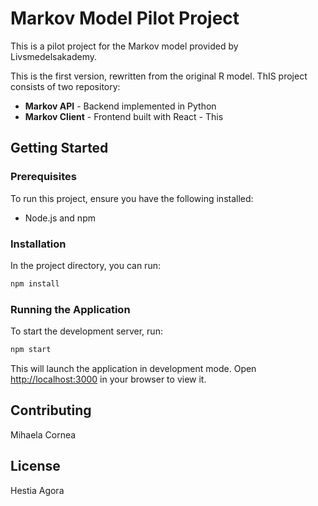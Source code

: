# Markov Model Pilot Project

This is a pilot project for the Markov model provided by Livsmedelsakademy. 

This is the first version, rewritten from the original R model. ThIS project consists of two repository:
- **Markov API** - Backend implemented in Python
- **Markov Client** - Frontend built with React - This

## Getting Started

### Prerequisites
To run this project, ensure you have the following installed:
- Node.js and npm

### Installation

In the project directory, you can run:

```sh
npm install
```

### Running the Application

To start the development server, run:

```sh
npm start
```

This will launch the application in development mode. Open [http://localhost:3000](http://localhost:3000) in your browser to view it.

## Contributing
Mihaela Cornea 

## License
Hestia Agora 

